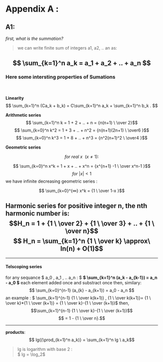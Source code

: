 # Appendix A :
## A1:
*first, what is the summation?*

>we can write finite sum of integers  a1, a2, .. an as:

$$ \sum_{k=1}^n a_k = a_1 + a_2 + .. + a_n $$
---
### Here some intersting properties of Sumations
\
\
**Linearity**
$$ \sum_{k=1}^n (Ca_k + b_k) = C\sum_{k=1}^n a_k + \sum_{k=1}^n b_k . $$

**Arithmetic series**
$$ \sum_{k=1}^n k = 1 + 2 + .. + n =   {n(n+1) \ \over 2}$$
$$ \sum_{k=0}^n k^2 = 1 + 3 + .. + n^2 =  {n(n+1)(2n+1) \ \over6 }$$
$$ \sum_{k=0}^n k^3 = 1 + 8 + .. + n^3 =  {n^2(n+1)^2 \ \over4 }$$

**Geometric series**

$$ for\ real\ x\ \  (x \ne 1) : $$

$$ \sum_{k=0}^n x^k = 1 + x + .. + x^n =  {x^{n+1} -1  \ \over x^n-1 }$$
$$ for \ |x|<1 $$
we have infinite decreasing geometric series :





$$ \sum_{k=0}^{∞} x^k  =  {1  \ \over 1-x }$$

**Harmonic series** for positive integer n, the nth harmonic number is:
$$H_n = 1 + {1 \ \over 2} + {1 \ \over 3} + .. + {1 \ \over n}$$
$$ H_n = \sum_{k=1}^n {1 \ \over k} \approx\ ln(n) + O(1)$$
---
***
#### Telscoping series
for any sequance     $ a_0 , a_1 , .. a_n : $ **$ \sum_{k=1}^n (a_k - a_{k-1}) = a_n - a_0 $**
each element added once and substract once then, similary:
$$ \sum_{k=0}^{n-1} (a_{k} - a_{k+1}) = a_0 - a_n $$
an example :
$ \sum_{k=1}^{n-1} {1 \ \over k(k+1)} , {1 \ \over k(k+1)}= {1 \ \over k}*{1 \ \over (k+1)}  = {1 \ \over k}-{1 \ \over (k+1)}$
 then,
$$\sum_{k=1}^{n-1} {1 \ \over k}-{1 \ \over (k+1)}$$
$$ = 1 - {1 \ \over n}.$$

---
**products**:
$$ lg{(\prod_{k=1}^n a_k)}  = \sum_{k=1}^n lg \ a_k$$
>lg is logarithm with base 2 : \
$ lg = \log_2$





